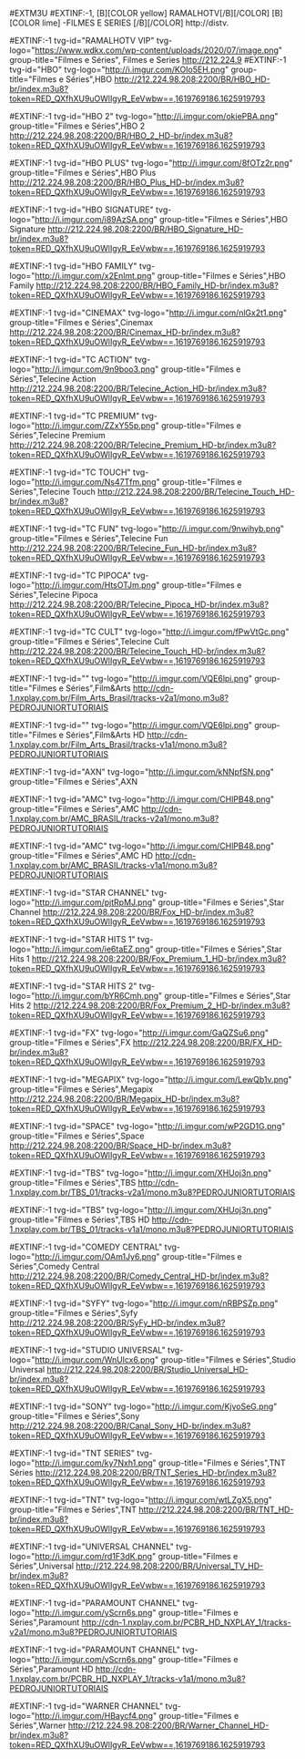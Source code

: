 #EXTM3U
#EXTINF:-1, [B][COLOR  yellow] RAMALHOTV[/B][/COLOR]  [B][COLOR lime] -FILMES E SERIES [/B][/COLOR]
http://distv.




#EXTINF:-1 tvg-id="RAMALHOTV VIP" tvg-logo="https://www.wdkx.com/wp-content/uploads/2020/07/image.png" group-title="Filmes e Séries", Filmes e Series
http://212.224.9
#EXTINF:-1 tvg-id="HBO" tvg-logo="http://i.imgur.com/KOIo5EH.png" group-title="Filmes e Séries",HBO
http://212.224.98.208:2200/BR/HBO_HD-br/index.m3u8?token=RED_QXfhXU9uOWlIgyR_EeVwbw==,1619769186.1625919793

#EXTINF:-1 tvg-id="HBO 2" tvg-logo="http://i.imgur.com/okiePBA.png" group-title="Filmes e Séries",HBO 2
http://212.224.98.208:2200/BR/HBO_2_HD-br/index.m3u8?token=RED_QXfhXU9uOWlIgyR_EeVwbw==,1619769186.1625919793

#EXTINF:-1 tvg-id="HBO PLUS" tvg-logo="http://i.imgur.com/8fOTz2r.png" group-title="Filmes e Séries",HBO Plus
http://212.224.98.208:2200/BR/HBO_Plus_HD-br/index.m3u8?token=RED_QXfhXU9uOWlIgyR_EeVwbw==,1619769186.1625919793

#EXTINF:-1 tvg-id="HBO SIGNATURE" tvg-logo="http://i.imgur.com/i89AzSA.png" group-title="Filmes e Séries",HBO Signature
http://212.224.98.208:2200/BR/HBO_Signature_HD-br/index.m3u8?token=RED_QXfhXU9uOWlIgyR_EeVwbw==,1619769186.1625919793

#EXTINF:-1 tvg-id="HBO FAMILY" tvg-logo="http://i.imgur.com/x2Enlmt.png" group-title="Filmes e Séries",HBO Family
http://212.224.98.208:2200/BR/HBO_Family_HD-br/index.m3u8?token=RED_QXfhXU9uOWlIgyR_EeVwbw==,1619769186.1625919793

#EXTINF:-1 tvg-id="CINEMAX" tvg-logo="http://i.imgur.com/nlGx2t1.png" group-title="Filmes e Séries",Cinemax
http://212.224.98.208:2200/BR/Cinemax_HD-br/index.m3u8?token=RED_QXfhXU9uOWlIgyR_EeVwbw==,1619769186.1625919793

#EXTINF:-1 tvg-id="TC ACTION" tvg-logo="http://i.imgur.com/9n9boo3.png" group-title="Filmes e Séries",Telecine Action
http://212.224.98.208:2200/BR/Telecine_Action_HD-br/index.m3u8?token=RED_QXfhXU9uOWlIgyR_EeVwbw==,1619769186.1625919793

#EXTINF:-1 tvg-id="TC PREMIUM" tvg-logo="http://i.imgur.com/ZZxY55p.png" group-title="Filmes e Séries",Telecine Premium
http://212.224.98.208:2200/BR/Telecine_Premium_HD-br/index.m3u8?token=RED_QXfhXU9uOWlIgyR_EeVwbw==,1619769186.1625919793

#EXTINF:-1 tvg-id="TC TOUCH" tvg-logo="http://i.imgur.com/Ns47Tfm.png" group-title="Filmes e Séries",Telecine Touch
http://212.224.98.208:2200/BR/Telecine_Touch_HD-br/index.m3u8?token=RED_QXfhXU9uOWlIgyR_EeVwbw==,1619769186.1625919793

#EXTINF:-1 tvg-id="TC FUN" tvg-logo="http://i.imgur.com/9nwihyb.png" group-title="Filmes e Séries",Telecine Fun
http://212.224.98.208:2200/BR/Telecine_Fun_HD-br/index.m3u8?token=RED_QXfhXU9uOWlIgyR_EeVwbw==,1619769186.1625919793

#EXTINF:-1 tvg-id="TC PIPOCA" tvg-logo="http://i.imgur.com/HtsOTJm.png" group-title="Filmes e Séries",Telecine Pipoca
http://212.224.98.208:2200/BR/Telecine_Pipoca_HD-br/index.m3u8?token=RED_QXfhXU9uOWlIgyR_EeVwbw==,1619769186.1625919793

#EXTINF:-1 tvg-id="TC CULT" tvg-logo="http://i.imgur.com/fPwVtGc.png" group-title="Filmes e Séries",Telecine Cult
http://212.224.98.208:2200/BR/Telecine_Touch_HD-br/index.m3u8?token=RED_QXfhXU9uOWlIgyR_EeVwbw==,1619769186.1625919793

#EXTINF:-1 tvg-id="" tvg-logo="http://i.imgur.com/VQE6lpi.png" group-title="Filmes e Séries",Film&Arts
http://cdn-1.nxplay.com.br/Film_Arts_Brasil/tracks-v2a1/mono.m3u8?PEDROJUNIORTUTORIAIS

#EXTINF:-1 tvg-id="" tvg-logo="http://i.imgur.com/VQE6lpi.png" group-title="Filmes e Séries",Film&Arts HD
http://cdn-1.nxplay.com.br/Film_Arts_Brasil/tracks-v1a1/mono.m3u8?PEDROJUNIORTUTORIAIS

#EXTINF:-1 tvg-id="AXN" tvg-logo="http://i.imgur.com/kNNpfSN.png" group-title="Filmes e Séries",AXN

#EXTINF:-1 tvg-id="AMC" tvg-logo="http://i.imgur.com/CHlPB48.png" group-title="Filmes e Séries",AMC
http://cdn-1.nxplay.com.br/AMC_BRASIL/tracks-v2a1/mono.m3u8?PEDROJUNIORTUTORIAIS

#EXTINF:-1 tvg-id="AMC" tvg-logo="http://i.imgur.com/CHlPB48.png" group-title="Filmes e Séries",AMC HD
http://cdn-1.nxplay.com.br/AMC_BRASIL/tracks-v1a1/mono.m3u8?PEDROJUNIORTUTORIAIS

#EXTINF:-1 tvg-id="STAR CHANNEL" tvg-logo="http://i.imgur.com/pjtRpMJ.png" group-title="Filmes e Séries",Star Channel
http://212.224.98.208:2200/BR/Fox_HD-br/index.m3u8?token=RED_QXfhXU9uOWlIgyR_EeVwbw==,1619769186.1625919793

#EXTINF:-1 tvg-id="STAR HITS 1" tvg-logo="http://i.imgur.com/ie6taEZ.png" group-title="Filmes e Séries",Star Hits 1
http://212.224.98.208:2200/BR/Fox_Premium_1_HD-br/index.m3u8?token=RED_QXfhXU9uOWlIgyR_EeVwbw==,1619769186.1625919793

#EXTINF:-1 tvg-id="STAR HITS 2" tvg-logo="http://i.imgur.com/bYR6Cmh.png" group-title="Filmes e Séries",Star Hits 2
http://212.224.98.208:2200/BR/Fox_Premium_2_HD-br/index.m3u8?token=RED_QXfhXU9uOWlIgyR_EeVwbw==,1619769186.1625919793

#EXTINF:-1 tvg-id="FX" tvg-logo="http://i.imgur.com/GaQZSu6.png" group-title="Filmes e Séries",FX
http://212.224.98.208:2200/BR/FX_HD-br/index.m3u8?token=RED_QXfhXU9uOWlIgyR_EeVwbw==,1619769186.1625919793

#EXTINF:-1 tvg-id="MEGAPIX" tvg-logo="http://i.imgur.com/LewQb1v.png" group-title="Filmes e Séries",Megapix
http://212.224.98.208:2200/BR/Megapix_HD-br/index.m3u8?token=RED_QXfhXU9uOWlIgyR_EeVwbw==,1619769186.1625919793

#EXTINF:-1 tvg-id="SPACE" tvg-logo="http://i.imgur.com/wP2GD1G.png" group-title="Filmes e Séries",Space
http://212.224.98.208:2200/BR/Space_HD-br/index.m3u8?token=RED_QXfhXU9uOWlIgyR_EeVwbw==,1619769186.1625919793

#EXTINF:-1 tvg-id="TBS" tvg-logo="http://i.imgur.com/XHUoj3n.png" group-title="Filmes e Séries",TBS
http://cdn-1.nxplay.com.br/TBS_01/tracks-v2a1/mono.m3u8?PEDROJUNIORTUTORIAIS

#EXTINF:-1 tvg-id="TBS" tvg-logo="http://i.imgur.com/XHUoj3n.png" group-title="Filmes e Séries",TBS HD
http://cdn-1.nxplay.com.br/TBS_01/tracks-v1a1/mono.m3u8?PEDROJUNIORTUTORIAIS

#EXTINF:-1 tvg-id="COMEDY CENTRAL" tvg-logo="http://i.imgur.com/OAm1Jy6.png" group-title="Filmes e Séries",Comedy Central
http://212.224.98.208:2200/BR/Comedy_Central_HD-br/index.m3u8?token=RED_QXfhXU9uOWlIgyR_EeVwbw==,1619769186.1625919793

#EXTINF:-1 tvg-id="SYFY" tvg-logo="http://i.imgur.com/nRBPSZp.png" group-title="Filmes e Séries",Syfy
http://212.224.98.208:2200/BR/SyFy_HD-br/index.m3u8?token=RED_QXfhXU9uOWlIgyR_EeVwbw==,1619769186.1625919793

#EXTINF:-1 tvg-id="STUDIO UNIVERSAL" tvg-logo="http://i.imgur.com/WnUlcx6.png" group-title="Filmes e Séries",Studio Universal
http://212.224.98.208:2200/BR/Studio_Universal_HD-br/index.m3u8?token=RED_QXfhXU9uOWlIgyR_EeVwbw==,1619769186.1625919793

#EXTINF:-1 tvg-id="SONY" tvg-logo="http://i.imgur.com/KjvoSeG.png" group-title="Filmes e Séries",Sony
http://212.224.98.208:2200/BR/Canal_Sony_HD-br/index.m3u8?token=RED_QXfhXU9uOWlIgyR_EeVwbw==,1619769186.1625919793

#EXTINF:-1 tvg-id="TNT SERIES" tvg-logo="http://i.imgur.com/ky7Nxh1.png" group-title="Filmes e Séries",TNT Séries
http://212.224.98.208:2200/BR/TNT_Series_HD-br/index.m3u8?token=RED_QXfhXU9uOWlIgyR_EeVwbw==,1619769186.1625919793

#EXTINF:-1 tvg-id="TNT" tvg-logo="http://i.imgur.com/wtLZgX5.png" group-title="Filmes e Séries",TNT
http://212.224.98.208:2200/BR/TNT_HD-br/index.m3u8?token=RED_QXfhXU9uOWlIgyR_EeVwbw==,1619769186.1625919793

#EXTINF:-1 tvg-id="UNIVERSAL CHANNEL" tvg-logo="http://i.imgur.com/rd1F3dK.png" group-title="Filmes e Séries",Universal
http://212.224.98.208:2200/BR/Universal_TV_HD-br/index.m3u8?token=RED_QXfhXU9uOWlIgyR_EeVwbw==,1619769186.1625919793

#EXTINF:-1 tvg-id="PARAMOUNT CHANNEL" tvg-logo="http://i.imgur.com/yScrn6s.png" group-title="Filmes e Séries",Paramount
http://cdn-1.nxplay.com.br/PCBR_HD_NXPLAY_1/tracks-v2a1/mono.m3u8?PEDROJUNIORTUTORIAIS

#EXTINF:-1 tvg-id="PARAMOUNT CHANNEL" tvg-logo="http://i.imgur.com/yScrn6s.png" group-title="Filmes e Séries",Paramount HD
http://cdn-1.nxplay.com.br/PCBR_HD_NXPLAY_1/tracks-v1a1/mono.m3u8?PEDROJUNIORTUTORIAIS

#EXTINF:-1 tvg-id="WARNER CHANNEL" tvg-logo="http://i.imgur.com/HBaycf4.png" group-title="Filmes e Séries",Warner
http://212.224.98.208:2200/BR/Warner_Channel_HD-br/index.m3u8?token=RED_QXfhXU9uOWlIgyR_EeVwbw==,1619769186.1625919793
